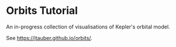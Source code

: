 # Orbits Tutorial

An in-progress collection of visualisations of Kepler's orbital model.

See <https://jtauber.github.io/orbits/>.
